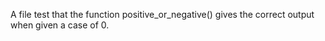 A file test that the function positive_or_negative() gives the correct output when given a case of 0.
